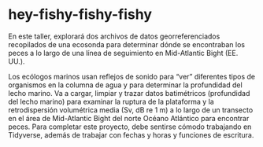 # hey-fishy-fishy-fishy
En este taller, explorará dos archivos de datos georreferenciados recopilados de una ecosonda para determinar dónde se encontraban los peces a lo largo de una línea de seguimiento en Mid-Atlantic Bight (EE. UU.).

Los ecólogos marinos usan reflejos de sonido para “ver” diferentes tipos de organismos en la columna de agua y para determinar la profundidad del lecho marino. Va a cargar, limpiar y trazar datos batimétricos (profundidad del lecho marino) para examinar la ruptura de la plataforma y la retrodispersión volumétrica media (Sv, dB re 1 m) a lo largo de un transecto en el área de Mid-Atlantic Bight del norte Océano Atlántico para encontrar peces. Para completar este proyecto, debe sentirse cómodo trabajando en Tidyverse, además de trabajar con fechas y horas y funciones de escritura.
